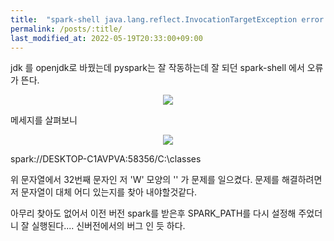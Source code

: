 ```yaml
---
title:  "spark-shell java.lang.reflect.InvocationTargetException error on Windows 11"
permalink: /posts/:title/
last_modified_at: 2022-05-19T20:33:00+09:00
---
```


jdk 를 openjdk로 바꿨는데 pyspark는 잘 작동하는데 잘 되던 spark-shell 에서 오류가 뜬다.

<p align="center"><img src="{{site.url}}/assets/images/sparkjavaerror.png"></p>

메세지를 살펴보니

<p align="center"><img src="{{site.url}}/assets/images/sparkjavaerror2.png"></p>

spark://DESKTOP-C1AVPVA:58356/C:\classes

위 문자열에서 32번째 문자인 저 'W' 모양의 '\' 가 문제를 일으켰다. 문제를 해결하려면 저 문자열이 대체 어디 있는지를 찾아 내야할것같다.

아무리 찾아도 없어서 이전 버전 spark를 받은후 SPARK_PATH를 다시 설정해 주었더니 잘 실행된다....
신버전에서의 버그 인 듯 하다.